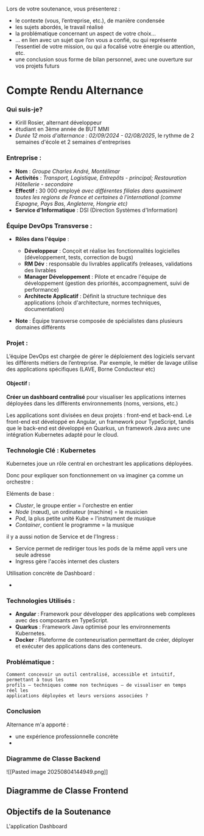 
Lors de votre soutenance, vous présenterez : 

- le contexte (vous, l’entreprise, etc.), de manière condensée
- les sujets abordés, le travail réalisé
- la problématique concernant un aspect de votre choix…
- … en lien avec un sujet que l’on vous a confié, ou qui représente l’essentiel de votre mission, ou qui a focalisé votre énergie ou attention, etc.
- une conclusion sous forme de bilan personnel, avec une ouverture sur vos projets futurs

# Compte Rendu Alternance



### Qui suis-je?

- Kirill Rosier, alternant développeur
- étudiant en 3ème année de BUT MMI
- *Durée 12 mois d'alternance : 02/09/2024 - 02/08/2025*, le rythme de 2 semaines d'école et 2 semaines d'entreprises
### Entreprise :

- **Nom** : *Groupe Charles André, Montélimar*
- **Activités** : *Transport, Logistique, Entrepôts - principal; Restauration Hôtellerie - secondaire*
- **Effectif :** 30 000 employé *avec différentes filiales dans quasiment toutes les regions de France et certaines à l'international (comme Espagne, Pays Bas, Angleterre, Hongrie etc)*
- **Service d'Informatique** : DSI (Direction Systèmes d'Information)

### Équipe DevOps Transverse :


- **Rôles dans l'équipe** :
    - **Développeur** : Conçoit et réalise les fonctionnalités logicielles (développement, tests, correction de bugs) 
    - **RM Dév** : responsable du livrables applicatifs (releases, validations des livrables
    - **Manager Développement** : Pilote et encadre l'équipe de développement (gestion des priorités, accompagnement, suivi de performance)
    - **Architecte Applicatif** : Définit la structure technique des applications (choix d'architecture, normes techniques, documentation)

- **Note** : Équipe transverse composée de spécialistes dans plusieurs domaines différents

### Projet :

L’équipe DevOps est chargée de gérer le déploiement des logiciels servant les différents métiers de l’entreprise. Par exemple, le métier de lavage utilise des applications spécifiques (LAVE, Borne Conducteur etc)

#### Objectif :
**Créer un dashboard centralisé** pour visualiser les applications internes déployées dans les différents environnements (noms, versions, etc.)


Les applications sont divisées en deux projets : front-end et back-end.
Le front-end est développé en Angular, un framework pour TypeScript, tandis que le back-end est développé en Quarkus, un framework Java avec une intégration Kubernetes adapté pour le cloud.

### Technologie Clé : Kubernetes

Kubernetes joue un rôle central en orchestrant les applications déployées.

Donc pour expliquer son fonctionnement on va imaginer ça comme un orchestre :

Eléments de base :

- *Cluster*, le groupe entier = l'orchestre en entier
- *Node* (nœud), un ordinateur (machine) = le musicien
- *Pod*, la plus petite unité Kube = l'instrument de musique
- *Container*, contient le programme = la musique

il y a aussi notion de Service et de l'Ingress :

- Service permet de rediriger tous les pods de la même appli vers une seule adresse
- Ingress gère l'accès internet des clusters

Utilisation concrète de Dashboard : 

- 


### Technologies Utilisés :

- **Angular** : Framework pour développer des applications web complexes avec des composants en TypeScript.
- **Quarkus** : Framework Java optimisé pour les environnements Kubernetes.
- **Docker** : Plateforme de conteneurisation permettant de créer, déployer et exécuter des applications dans des conteneurs.

### Problématique :

	Comment concevoir un outil centralisé, accessible et intuitif, permettant à tous les 
	profils – techniques comme non techniques – de visualiser en temps réel les 
	applications déployées et leurs versions associées ?

### Conclusion

Alternance m'a apporté : 
- une expérience professionnelle concrète
- 

### Diagramme de Classe Backend

![[Pasted image 20250804144949.png]]

## Diagramme de Classe Frontend







## Objectifs de la Soutenance 

L'application Dashboard 




































